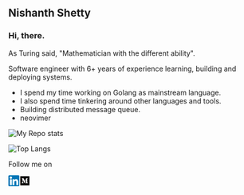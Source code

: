 ## Nishanth Shetty

### Hi, there.

As Turing said, "Mathematician with the different ability".

Software engineer with 6+ years of experience learning, building and deploying systems.

* I spend my time working on Golang as mainstream language.
* I also spend time tinkering around other languages and tools. 
* Building distributed message queue.
* neovimer


![My Repo stats](https://github-readme-stats.vercel.app/api?username=NishanthSpShetty&theme=onedark&show_icons=true&count_private=true&hide_border=false&title_color=000&layout=compact&)

![Top Langs](https://github-readme-stats.vercel.app/api/top-langs/?username=NishanthSpShetty&layout=compact&show_icons=true&theme=onedark)

Follow me on

<a href="https://linkedin.com/in/nishanthspshetty" target="_blank"><img align="left" alt="Nishanth Shetty | LinkedIn" width="22px" src=https://raw.githubusercontent.com/NishanthSpShetty/NishanthSpShetty/master/images/linkedin.png />
<a href="https://medium.com/@nishanthspshetty" target="_blank"><img align="left" alt="Nishanth Shetty | Medium" width="22px" src=https://raw.githubusercontent.com/NishanthSpShetty/NishanthSpShetty/master/images/medium.png />
 

